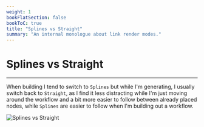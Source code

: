 ```yaml
---
weight: 1
bookFlatSection: false
bookToC: true
title: "Splines vs Straight"
summary: "An internal monologue about link render modes."
---
```


<!--markdownlint-disable MD025 MD033 MD038 -->

# Splines vs Straight

---

When building I tend to switch to `Splines` but while I'm generating, I usually switch back to `Straight`, as I find it less distracting while I'm just moving around the workflow and a bit more easier to follow between already placed nodes, while `Splines` are easier to follow when I'm building out a workflow.

![Splines vs Straight](/images/comfyui/splines_vs_straight.png)
